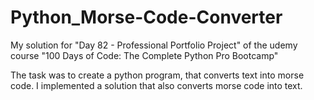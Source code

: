 # Python_Morse-Code-Converter
My solution for "Day 82 - Professional Portfolio Project" of the udemy course "100 Days of Code: The Complete Python Pro Bootcamp"

The task was to create a python program, that converts text into morse code.
I implemented a solution that also converts morse code into text.
